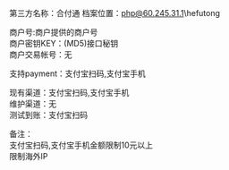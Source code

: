 第三方名称：合付通 
档案位置：php@60.245.31.1\hefutong  
 
商户号:商户提供的商户号  
商户密钥KEY：(MD5)接口秘钥  
商户交易帐号：无  
 
支持payment：支付宝扫码,支付宝手机  
 
现有渠道：支付宝扫码,支付宝手机  
维护渠道：无   
测试到账：支付宝扫码  
 
备注：   
支付宝扫码,支付宝手机金额限制10元以上  
限制海外IP  
